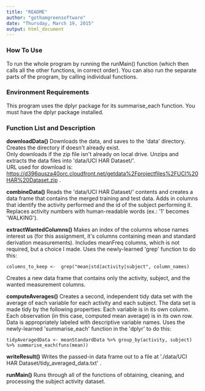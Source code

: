 ```yaml
---
title: "README"
author: "gothamgreensoftware"
date: "Thursday, March 19, 2015"
output: html_document
---
```


### How To Use
To run the whole program by running the runMain() function (which then calls all the other functions, in correct order).
You can also run the separate parts of the program, by calling individual functions.


### Environment Requirements
This program uses the dplyr package for its summarise_each function.  You must have the dplyr package installed.


### Function List and Description
**downloadData()** 
Downloads the data, and saves to the 'data' directory.  Creates the directory if doesn't already exist.  
Only downloads if the zip file isn't already on local drive.
Unzips and extracts the data files into 'data/UCI HAR Dataset/'.  
URL used for download is: https://d396qusza40orc.cloudfront.net/getdata%2Fprojectfiles%2FUCI%20HAR%20Dataset.zip .


**combineData()**
Reads the 'data/UCI HAR Dataset/' contents and creates a data frame that contains the merged training and test data.
Adds in columns that identify the activity performed and the id of the subject performing it.
Replaces activity numbers with human-readable words (ex.: '1' becomes 'WALKING').


**extractWantedColumns()**
Makes an index of the columns whose names interest us (for this assignment, it's columns containing mean and standard derivation measurements).
Includes meanFreq columns, which is not required, but a choice I made.
Uses the newly-learned 'grep' function to do this:
```{r}
columns_to_keep <-  grep("mean|std|activity|subject", column_names)
```
Creates a new data frame that contains only the activity, subject, and the wanted measurement columns.


**computeAverages()**
Creates a second, independent tidy data set with the average of each variable for each activity and each subject.
The data set is made tidy by the following properties:
Each variable is in its own column.
Each observation (in this case, computed mean average) is in its own row.
Data is appropriately labeled with descriptive variable names.
Uses the newly-learned 'summarise_each' function in the 'dplyr' to do this:
```{r}
tidyAveragedData <- meanStandardData %>% group_by(activity, subject) %>% summarise_each(funs(mean))
```


**writeResult()**
Writes the passed-in data frame out to a file at './data/UCI HAR Dataset/tidy_averaged_data.txt' .


**runMain()**
Runs through all of the functions of obtaining, cleaning, and processing the subject activity dataset.



